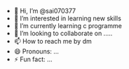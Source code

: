 - 👋 Hi, I’m @sai070377
- 👀 I’m interested in learning new skills
- 🌱 I’m currently learning c programme
- 💞️ I’m looking to collaborate on .....
- 📫 How to reach me by dm
- 😄 Pronouns: ...
- ⚡ Fun fact: ...

<!---
sai070377/sai070377 is a ✨ special ✨ repository because its `README.md` (this file) appears on your GitHub profile.
You can click the Preview link to take a look at your changes.
--->

